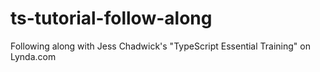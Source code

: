 # ts-tutorial-follow-along

Following along with Jess Chadwick's "TypeScript Essential Training" on Lynda.com